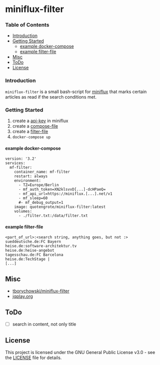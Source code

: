 # miniflux-filter

<!-- TOC titleSize:3 tabSpaces:2 depthFrom:2 depthTo:6 withLinks:1 updateOnSave:1 orderedList:0 skip:0 title:1 charForUnorderedList:* -->
### Table of Contents
* [Introduction](#introduction)
* [Getting Started](#getting-started)
  * [example docker-compose](#example-docker-compose)
  * [example filter-file](#example-filter-file)
* [Misc](#misc)
* [ToDo](#todo)
* [License](#license)
<!-- /TOC -->

### Introduction
``miniflux-filter`` is a small bash-script for [miniflux](https://miniflux.app) that marks certain articles as read if the search conditions met.

### Getting Started
1. create a [api-key](https://miniflux.app/docs/api.html#authentication) in miniflux
2. create a [compose-file](./docker-compose.yml)
3. create a [filter-file](./filter.txt)
4. ````docker-compose up````

#### example docker-compose
```
version: '3.2'
services:
  mf-filter:
    container_name: mf-filter
    restart: always
    environment:
      - TZ=Europe/Berlin
      - mf_auth_token=XN2klsvvD[...]-dcHPaeQ=
      - mf_api_url=https://miniflux.[...].net/v1
      - mf_sleep=60
      #- mf_debug_output=1
    image: quotengrote/miniflux-filter:latest
    volumes:
      - ./filter.txt:/data/filter.txt

```
#### example filter-file
```
<part_of_url>:<search string, anything goes, but not :>
sueddeutsche.de:FC Bayern
heise.de:software-architektur.tv
heise.de:heise-angebot
tagesschau.de:FC Barcelona
heise.de:TechStage |
[...]
```

## Misc
- [tborychowski/miniflux-filter](https://github.com/tborychowski/miniflux-filter)
- [jqplay.org](https://jqplay.org)


## ToDo
- [ ] search in content, not only title

## License
This project is licensed under the GNU General Public License v3.0 - see the [LICENSE](./LICENSE) file for details.
